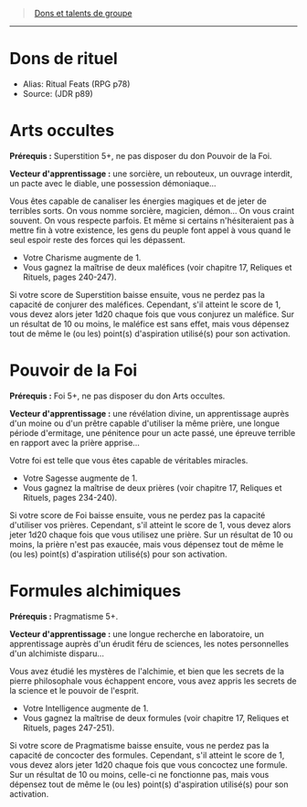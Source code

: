 <!--Items-->

> <!--ParentNameLink-->[Dons et talents de groupe](feats_grouptalents_fr.md)<!--/ParentNameLink-->

---

# <!--Name-->Dons de rituel<!--/Name-->

- Alias: <!--AltName-->Ritual Feats (RPG p78)<!--/AltName-->
- Source: <!--Source-->(JDR p89)<!--/Source-->

<!--FeatItem-->

# <!--Name-->Arts occultes<!--/Name-->

<!--Description-->

**Prérequis :** Superstition 5+, ne pas disposer du don Pouvoir de la Foi.

**Vecteur d'apprentissage :** une sorcière, un rebouteux, un ouvrage interdit, un pacte avec le diable, une possession démoniaque…

Vous êtes capable de canaliser les énergies magiques et de jeter de terribles sorts. On vous nomme sorcière, magicien, démon… On vous craint souvent. On vous respecte parfois. Et même si certains n'hésiteraient pas à mettre fin à votre existence, les gens du peuple font appel à vous quand le seul espoir reste des forces qui les dépassent.

* Votre Charisme augmente de 1.
* Vous gagnez la maîtrise de deux maléfices (voir chapitre 17, Reliques et Rituels, pages 240-247).

Si votre score de Superstition baisse ensuite, vous ne perdez pas la capacité de conjurer des maléfices. Cependant, s'il atteint le score de 1, vous devez alors jeter 1d20 chaque fois que vous conjurez un maléfice. Sur un résultat de 10 ou moins, le maléfice est sans effet, mais vous dépensez tout de même le (ou les) point(s) d'aspiration utilisé(s) pour son activation.

<!--/Description-->

<!--/FeatItem-->

<!--FeatItem-->

# <!--Name-->Pouvoir de la Foi<!--/Name-->

<!--Description-->

**Prérequis :** Foi 5+, ne pas disposer du don Arts occultes.

**Vecteur d'apprentissage :** une révélation divine, un apprentissage auprès d'un moine ou d'un prêtre capable d'utiliser la même prière, une longue période d'ermitage, une pénitence pour un acte passé, une épreuve terrible en rapport avec la prière apprise…

Votre foi est telle que vous êtes capable de véritables miracles.

* Votre Sagesse augmente de 1.
* Vous gagnez la maîtrise de deux prières (voir chapitre 17, Reliques et Rituels, pages 234-240).

Si votre score de Foi baisse ensuite, vous ne perdez pas la capacité d'utiliser vos prières. Cependant, s'il atteint le score de 1, vous devez alors jeter 1d20 chaque fois que vous utilisez une prière. Sur un résultat de 10 ou moins, la prière n'est pas exaucée, mais vous dépensez tout de même le (ou les) point(s) d'aspiration utilisé(s) pour son activation.

<!--/Description-->

<!--/FeatItem-->

<!--FeatItem-->

# <!--Name-->Formules alchimiques<!--/Name-->

<!--Description-->

**Prérequis :** Pragmatisme 5+.

**Vecteur d'apprentissage :** une longue recherche en laboratoire, un apprentissage auprès d'un érudit féru de sciences, les notes personnelles d'un alchimiste disparu…

Vous avez étudié les mystères de l'alchimie, et bien que les secrets de la pierre philosophale vous échappent encore, vous avez appris les secrets de la science et le pouvoir de l'esprit.

* Votre Intelligence augmente de 1.
* Vous gagnez la maîtrise de deux formules (voir chapitre 17, Reliques et Rituels, pages 247-251).

Si votre score de Pragmatisme baisse ensuite, vous ne perdez pas la capacité de concocter des formules. Cependant, s'il atteint le score de 1, vous devez alors jeter 1d20 chaque fois que vous concoctez une formule. Sur un résultat de 10 ou moins, celle-ci ne fonctionne pas, mais vous dépensez tout de même le (ou les) point(s) d'aspiration utilisé(s) pour son activation.

<!--/Description-->

<!--/FeatItem-->

<!--/Items-->
